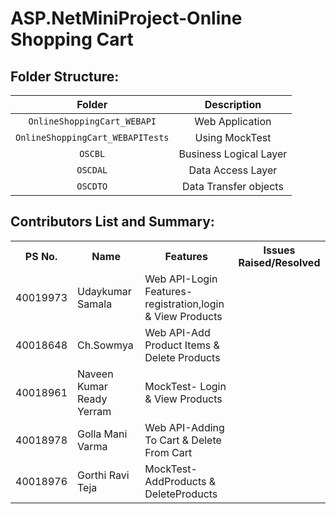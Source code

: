 # ASP.NetMiniProject-Online Shopping Cart
## Folder Structure:

| Folder | Description |
| :---: | :---: |
| `OnlineShoppingCart_WEBAPI` | Web Application  |
| `OnlineShoppingCart_WEBAPITests` | Using MockTest |
| `OSCBL` | Business Logical Layer |
| `OSCDAL` | Data Access Layer |
| `OSCDTO` | Data Transfer objects |


## Contributors List and Summary:

<table>
  <tr>
    <th>PS No. </th>
    <th> Name</th>
    <th>Features</th>
     <th>Issues Raised/Resolved</th>
     
  </tr>
  
   <tr>
    <td>40019973</td>
    <td>Udaykumar Samala</td>
    <td >Web API-Login Features-registration,login & View Products</td>
    <td></td>
    
  </tr>
   <tr>
    <td>40018648</td>
    <td>Ch.Sowmya</td>
    <td>Web API-Add Product Items & Delete Products</td>
    <td></td>
  </tr>
   <tr>
    <td>40018961</td>
    <td>Naveen Kumar Ready Yerram</td>
    <td>MockTest- Login & View Products</td>
    <td></td>
  </tr>
   <tr>
    <td>40018978</td>
    <td>Golla Mani Varma</td>
    <td>Web API-Adding To Cart & Delete From Cart</td>
    <td></td>
  </tr>
   <tr>
    <td>40018976</td>
    <td>Gorthi Ravi Teja</td>
    <td>MockTest- AddProducts & DeleteProducts</td>
    <td></td>
  </tr>
   
   
   
   
  
</table>
